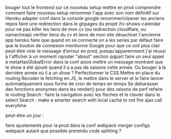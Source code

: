 bouger tout le frontend sur ce nouveau setup
	mettre en prod
		comprendre comment faire nouveau setup
			renommer l'app avec son nom définitif sur Heroku
			adapter conf dans la console google
			renommer/cleaner les anciens repos
			faire une redirection dans le ghpages du projet /tv-shows-calendar pour ne pas killer les liens de mon cv (ou redirection cloudflare, ou namecheap)
			vérifier liens du cv et liens de mon site
			désactiver l'ancienne app heroku
	faire que quand on se connecte on a les series par défaut
	faire que le bouton de connexion mentionne Google pour que ce soit plus clair
	peut-être virer le message d'erreur en prod, puisqu'apparemment j'ai réussi à l'afficher à un moment
	rajouter "about" section qqpart
	faire un seul appel à metaHasGlobalError dans la conf axios
	mettre un message montrant que le show a été ajouté quand il a a pas de saisons cette année. Ou bouger à la dernière année où il a un show ?
	Perfectionner le CSS
	Mettre en place du routing
	Recoder le fetching en JS, le mettre dans le server et le faire lancer automatiquement sous forme de cron de temps en temps
	Se debarasser des fonctions anonymes dans les render() pour des raisons de perf
	refaire le routing
	Search : faire la navigation avec les fleches et le clavier dans le select
	Search : make a smarter search with local cache to not fire ajax call everytime

peut-être un jour :

faire ajustements pour la prod dans la conf webpack
merger configs webpack autant que possible
prerendu
code splitting ?
